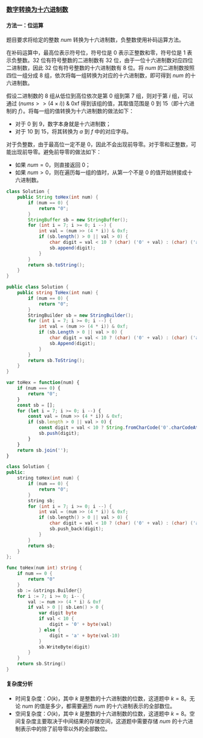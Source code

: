 ### [数字转换为十六进制数](https://leetcode.cn/problems/convert-a-number-to-hexadecimal/solutions/1027297/shu-zi-zhuan-huan-wei-shi-liu-jin-zhi-sh-2srt/)

#### 方法一：位运算

题目要求将给定的整数 $num$ 转换为十六进制数，负整数使用补码运算方法。

在补码运算中，最高位表示符号位，符号位是 $0$ 表示正整数和零，符号位是 $1$ 表示负整数。$32$ 位有符号整数的二进制数有 $32$ 位，由于一位十六进制数对应四位二进制数，因此 $32$ 位有符号整数的十六进制数有 $8$ 位。将 $num$ 的二进制数按照四位一组分成 $8$ 组，依次将每一组转换为对应的十六进制数，即可得到 $num$ 的十六进制数。

假设二进制数的 $8$ 组从低位到高位依次是第 $0$ 组到第 $7$ 组，则对于第 $i$ 组，可以通过 $(nums >> (4 \times i))~\&~\text{0xf}$ 得到该组的值，其取值范围是 $0$ 到 $15$（即十六进制的 $f$）。将每一组的值转换为十六进制数的做法如下：

- 对于 $0$ 到 $9$，数字本身就是十六进制数；
- 对于 $10$ 到 $15$，将其转换为 $a$ 到 $f$ 中的对应字母。

对于负整数，由于最高位一定不是 $0$，因此不会出现前导零。对于零和正整数，可能出现前导零。避免前导零的做法如下：

- 如果 $num=0$，则直接返回 $0$；
- 如果 $num>0$，则在遍历每一组的值时，从第一个不是 $0$ 的值开始拼接成十六进制数。

```java
class Solution {
    public String toHex(int num) {
        if (num == 0) {
            return "0";
        }
        StringBuffer sb = new StringBuffer();
        for (int i = 7; i >= 0; i --) {
            int val = (num >> (4 * i)) & 0xf;
            if (sb.length() > 0 || val > 0) {
                char digit = val < 10 ? (char) ('0' + val) : (char) ('a' + val - 10);
                sb.append(digit);
            }
        }
        return sb.toString();
    }
}
```

```csharp
public class Solution {
    public string ToHex(int num) {
        if (num == 0) {
            return "0";
        }
        StringBuilder sb = new StringBuilder();
        for (int i = 7; i >= 0; i --) {
            int val = (num >> (4 * i)) & 0xf;
            if (sb.Length > 0 || val > 0) {
                char digit = val < 10 ? (char) ('0' + val) : (char) ('a' + val - 10);
                sb.Append(digit);
            }
        }
        return sb.ToString();
    }
}
```

```javascript
var toHex = function(num) {
    if (num === 0) {
        return "0";
    }
    const sb = [];
    for (let i = 7; i >= 0; i --) {
        const val = (num >> (4 * i)) & 0xf;
        if (sb.length > 0 || val > 0) {
            const digit = val < 10 ? String.fromCharCode('0'.charCodeAt() + val) : String.fromCharCode('a'.charCodeAt() + val - 10);
            sb.push(digit);
        }
    }
    return sb.join('');
}
```

```c++
class Solution {
public:
    string toHex(int num) {
        if (num == 0) {
            return "0";
        }
        string sb;
        for (int i = 7; i >= 0; i --) {
            int val = (num >> (4 * i)) & 0xf;
            if (sb.length() > 0 || val > 0) {
                char digit = val < 10 ? (char) ('0' + val) : (char) ('a' + val - 10);
                sb.push_back(digit);
            }
        }
        return sb;
    }
};
```

```go
func toHex(num int) string {
    if num == 0 {
        return "0"
    }
    sb := &strings.Builder{}
    for i := 7; i >= 0; i-- {
        val := num >> (4 * i) & 0xf
        if val > 0 || sb.Len() > 0 {
            var digit byte
            if val < 10 {
                digit = '0' + byte(val)
            } else {
                digit = 'a' + byte(val-10)
            }
            sb.WriteByte(digit)
        }
    }
    return sb.String()
}
```

#### 复杂度分析

- 时间复杂度：$O(k)$，其中 $k$ 是整数的十六进制数的位数，这道题中 $k=8$。无论 $num$ 的值是多少，都需要遍历 $num$ 的十六进制表示的全部数位。
- 空间复杂度：$O(k)$，其中 $k$ 是整数的十六进制数的位数，这道题中 $k=8$。空间复杂度主要取决于中间结果的存储空间，这道题中需要存储 $num$ 的十六进制表示中的除了前导零以外的全部数位。
